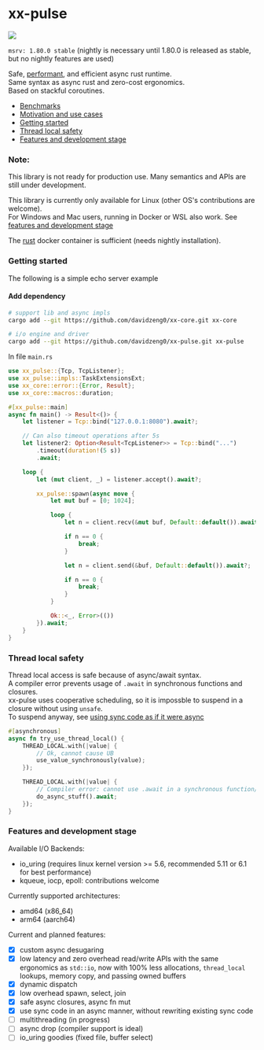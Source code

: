 # xx-pulse

![](https://github.com/davidzeng0/xx-pulse/actions/workflows/build.yml/badge.svg?event=push)

`msrv: 1.80.0 stable`
(nightly is necessary until 1.80.0 is released as stable, but no nightly features are used)

Safe, [performant](./benchmarks/README.md), and efficient async rust runtime. <br>
Same syntax as async rust and zero-cost ergonomics. <br>
Based on stackful coroutines. <br>

- [Benchmarks](./benchmarks/README.md) <br>
- [Motivation and use cases](./Motivation.md) <br>
- [Getting started](#getting-started)
- [Thread local safety](#thread-local-safety)
- [Features and development stage](#features-and-development-stage)

### Note:

This library is not ready for production use. Many semantics and APIs are still under development.

This library is currently only available for Linux (other OS's contributions are welcome).<br>
For Windows and Mac users, running in Docker or WSL also work. See [features and development stage](#features-and-development-stage)

The [rust](https://hub.docker.com/_/rust) docker container is sufficient (needs nightly installation).

### Getting started

The following is a simple echo server example

#### Add dependency
```sh
# support lib and async impls
cargo add --git https://github.com/davidzeng0/xx-core.git xx-core

# i/o engine and driver
cargo add --git https://github.com/davidzeng0/xx-pulse.git xx-pulse
```

In file `main.rs`
```rust
use xx_pulse::{Tcp, TcpListener};
use xx_pulse::impls::TaskExtensionsExt;
use xx_core::error::{Error, Result};
use xx_core::macros::duration;

#[xx_pulse::main]
async fn main() -> Result<()> {
    let listener = Tcp::bind("127.0.0.1:8080").await?;

    // Can also timeout operations after 5s
    let listener2: Option<Result<TcpListener>> = Tcp::bind("...")
        .timeout(duration!(5 s))
        .await;

    loop {
        let (mut client, _) = listener.accept().await?;

        xx_pulse::spawn(async move {
            let mut buf = [0; 1024];

            loop {
                let n = client.recv(&mut buf, Default::default()).await?;

                if n == 0 {
                    break;
                }

                let n = client.send(&buf, Default::default()).await?;

                if n == 0 {
                    break;
                }
            }

            Ok::<_, Error>(())
        }).await;
    }
}
```

### Thread local safety

Thread local access is safe because of async/await syntax. <br>
A compiler error prevents usage of `.await` in synchronous functions and closures. <br>
xx-pulse uses cooperative scheduling, so it is impossble to suspend in a closure without using `unsafe`. <br>
To suspend anyway, see [using sync code as if it were async](./Motivation.md#use-sync-code-as-if-it-were-async)

```rust
#[asynchronous]
async fn try_use_thread_local() {
	THREAD_LOCAL.with(|value| {
		// Ok, cannot cause UB
		use_value_synchronously(value);
	});

	THREAD_LOCAL.with(|value| {
		// Compiler error: cannot use .await in a synchronous function/closure!
		do_async_stuff().await;
	});
}
```

### Features and development stage

Available I/O Backends:
- io_uring (requires linux kernel version >= 5.6, recommended 5.11 or 6.1 for best performance)
- kqueue, iocp, epoll: contributions welcome

Currently supported architectures:
- amd64 (x86_64)
- arm64 (aarch64)

Current and planned features:
- [x] custom async desugaring
- [x] low latency and zero overhead read/write APIs with the same ergonomics as `std::io`, now with 100% less allocations, `thread_local` lookups, memory copy, and passing owned buffers
- [x] dynamic dispatch
- [x] low overhead spawn, select, join
- [x] safe async closures, async fn mut
- [x] use sync code in an async manner, without rewriting existing sync code
- [ ] multithreading (in progress)
- [ ] async drop (compiler support is ideal)
- [ ] io_uring goodies (fixed file, buffer select)
